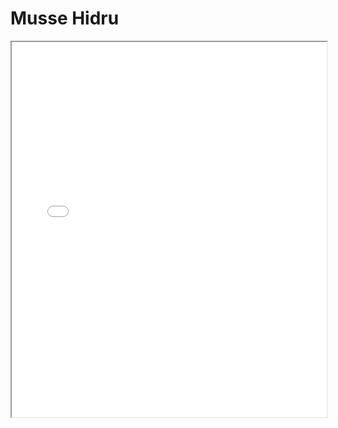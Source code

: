 # Musse Hidru
<iframe src="Assets/MusseHidru_Portfolio.pdf" width="100%" height="600px">
    Your browser does not support iframes. <a href="Assets/MusseHidru_Portfolio.pdf">Download the PDF</a>
</iframe>